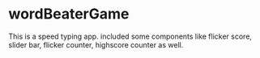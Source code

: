 # wordBeaterGame
This is a speed typing app. included some components like flicker score, slider bar, flicker counter, highscore counter as well. 
